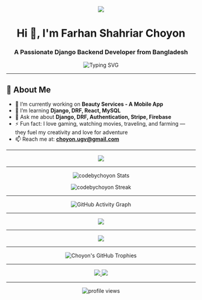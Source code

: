 <!-- README.md for codebychoyon -->
<div align="center">
  <img src="https://raw.githubusercontent.com/codebychoyon/codebychoyon/refs/heads/master/full-stack-development.gif" />
</div>

<h1 align="center">Hi 👋, I'm Farhan Shahriar Choyon</h1>
<h3 align="center">A Passionate Django Backend Developer from Bangladesh</h3>

<p align="center">
  <img src="https://readme-typing-svg.demolab.com?font=Fira+Code&weight=500&size=24&pause=1000&center=true&vCenter=true&width=600&lines=Backend+Developer+%7C+Django+%7C+DRF;Full-Stack+Learner+%7C+Django+%7C+React;Love+Coding+%26+Problem+Solving;Traveling+%7C+Gaming+%7C+Movies+%7C+Farming" alt="Typing SVG" />
</p>

---

## 🧠 About Me

- 🔭 I’m currently working on **Beauty Services - A Mobile App**
- 🌱 I’m learning **Django, DRF, React, MySQL**
- 💬 Ask me about **Django, DRF, Authentication, Stripe, Firebase**
- ⚡ Fun fact: I love gaming, watching movies, traveling, and farming — they fuel my creativity and love for adventure
- 📫 Reach me at: **choyon.ugv@gmail.com**

---

<p align="center">
  <img src="https://skillicons.dev/icons?i=python,django,react,html,css,js,figma,illustrator,vscode,git,github,postman" />
</p>

---

<p align="center">
  <img src="https://github-readme-stats.vercel.app/api?username=codebychoyon&show_icons=true&theme=tokyonight&count_private=true&include_all_commits=true&hide_border=true" alt="codebychoyon Stats" />
</p>

<p align="center">
  <img src="https://streak-stats.demolab.com/?user=codebychoyon&theme=tokyonight&hide_border=true" alt="codebychoyon Streak" />
</p>

---

<p align="center">
  <img src="https://github-readme-activity-graph.vercel.app/graph?username=codebychoyon&theme=react-dark&area=true&hide_border=true" alt="GitHub Activity Graph" />
</p>

---

<p align="center">
  <img src="https://github-readme-stats.vercel.app/api/top-langs/?username=codebychoyon&layout=compact&theme=tokyonight" />
</p>

---

<p align="center">
  <img src="https://quotes-github-readme.vercel.app/api?type=horizontal&theme=dark" />
</p>

---

<p align="center">
  <img src="https://github-profile-trophy.vercel.app/?username=codebychoyon&theme=tokyonight&margin-w=10&margin-h=10&row=1&column=7" alt="Choyon's GitHub Trophies" />
</p>

---

<p align="center">
  <a href="https://www.linkedin.com/in/farhanshahriarchoyon/" target="_blank">
    <img src="https://img.shields.io/badge/-LinkedIn-blue?style=for-the-badge&logo=linkedin" />
  </a>
  <a href="mailto:choyon.ugv@gmail.com">
    <img src="https://img.shields.io/badge/-Gmail-red?style=for-the-badge&logo=gmail" />
  </a>
</p>

---

<p align="center">
  <img src="https://komarev.com/ghpvc/?username=codebychoyon&label=Profile%20views&color=0e75b6&style=flat" alt="profile views" />
</p>
